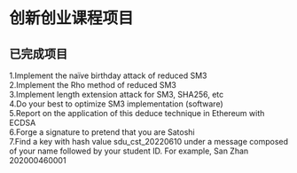 # 创新创业课程项目
## 已完成项目
1.Implement the naïve birthday attack of reduced SM3  
2.Implement the Rho method of reduced SM3  
3.Implement length extension attack for SM3, SHA256, etc  
4.Do your best to optimize SM3 implementation (software)  
5.Report on the application of this deduce technique in Ethereum with ECDSA  
6.Forge a signature to pretend that you are Satoshi  
7.Find a key with hash value sdu_cst_20220610 under a message composed of your name followed by your student ID. For example, San Zhan 202000460001  
